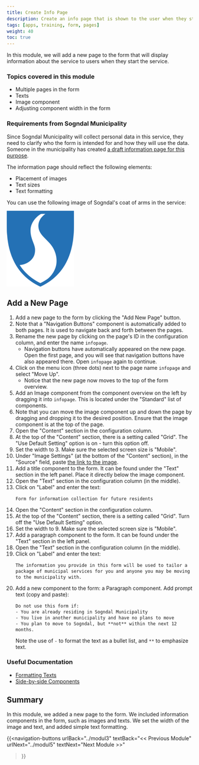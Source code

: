 ```yaml
---
title: Create Info Page
description: Create an info page that is shown to the user when they start the service
tags: [apps, training, form, pages]
weight: 40
toc: true
---
```


In this module, we will add a new page to the form that will display information about the service to users when they start the service.

### Topics covered in this module
- Multiple pages in the form
- Texts
- Image component
- Adjusting component width in the form

### Requirements from Sogndal Municipality
Since Sogndal Municipality will collect personal data in this service, they need to clarify who the form is intended for and how they will use the data. Someone in the municipality has created [a draft information page for this purpose](../resources/infopage_new_residents.pdf).

The information page should reflect the following elements:
- Placement of images
- Text sizes
- Text formatting

You can use the following image of Sogndal's coat of arms in the service:

!["Sogndal coat of arms"](../resources/kommune-logo.png )

## Add a New Page
1. Add a new page to the form by clicking the "Add New Page" button.
2. Note that a "Navigation Buttons" component is automatically added to both pages. It is used to navigate back and forth between the pages.
3. Rename the new page by clicking on the page's ID in the configuration column, and enter the name `infopage`.
    - Navigation buttons have automatically appeared on the new page. Open the first page, and you will see that navigation buttons have also appeared there. Open `infopage` again to continue.
4. Click on the menu icon (three dots) next to the page name `infopage` and select "Move Up".
    - Notice that the new page now moves to the top of the form overview.
5. Add an Image component from the component overview on the left by dragging it into `infopage`. This is located under the "Standard" list of components.
6. Note that you can move the image component up and down the page by dragging and dropping it to the desired position. Ensure that the image component is at the top of the page.
7. Open the "Content" section in the configuration column.
8. At the top of the "Content" section, there is a setting called "Grid". The "Use Default Setting" option is on - turn this option off.
9. Set the width to 3. Make sure the selected screen size is "Mobile".
10. Under "Image Settings" (at the bottom of the "Content" section), in the "Source" field, paste [the link to the image](../resources/kommune-logo.png).
11. Add a title component to the form. It can be found under the "Text" section in the left panel. Place it directly below the image component.
12. Open the "Text" section in the configuration column (in the middle).
13. Click on "Label" and enter the text:
    ```text
    Form for information collection for future residents
    ```
14. Open the "Content" section in the configuration column.
15. At the top of the "Content" section, there is a setting called "Grid". Turn off the "Use Default Setting" option.
16. Set the width to 9. Make sure the selected screen size is "Mobile".
17. Add a paragraph component to the form. It can be found under the "Text" section in the left panel.
18. Open the "Text" section in the configuration column (in the middle).
19. Click on "Label" and enter the text:
    ```text
    The information you provide in this form will be used to tailor a package of municipal services for you and anyone you may be moving to the municipality with.
    ```
20. Add a new component to the form: a Paragraph component. Add prompt text (copy and paste):
    ```text
    Do not use this form if:
    - You are already residing in Sogndal Municipality
    - You live in another municipality and have no plans to move
    - You plan to move to Sogndal, but **not** within the next 12 months.
    ```
    Note the use of `-` to format the text as a bullet list, and `**` to emphasize text.

### Useful Documentation
- [Formatting Texts](/altinn-studio/reference/ux/texts/#formatting-of-texts)
- [Side-by-side Components](/altinn-studio/reference/ux/styling/#components-placed-side-by-side-grid)

## Summary
In this module, we added a new page to the form. We included information components in the form, such as images and texts. We set the width of the image and text, and added simple text formatting.

{{<navigation-buttons
urlBack="../modul3"
textBack="<< Previous Module"
urlNext="../modul5"
textNext="Next Module >>"
>}}